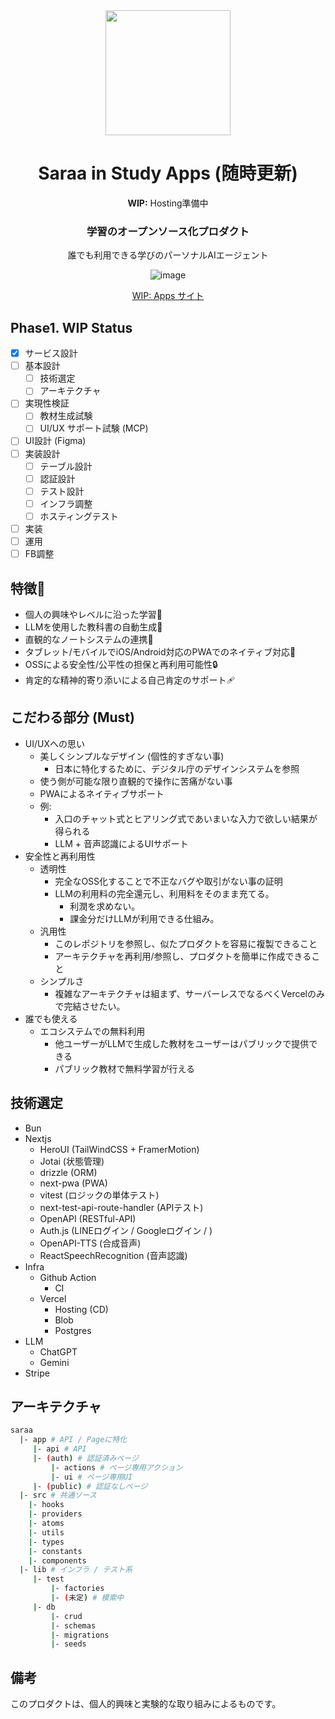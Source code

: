 <div align="center">

<img src="https://github.com/user-attachments/assets/f660b332-ed39-43aa-9f7e-fa2e41903d8e" width="200" />

# Saraa in Study Apps (随時更新)

**WIP:** Hosting準備中

### 学習のオープンソース化プロダクト
誰でも利用できる学びのパーソナルAIエージェント

![image](https://github.com/user-attachments/assets/fdae643f-ea8a-4b88-9a56-db0579c2858d)

[WIP: Apps サイト](https://tokumei-devs.vercel.app/)

</div>

## Phase1. WIP Status
- [x] サービス設計
- [ ] 基本設計
  - [ ] 技術選定
  - [ ] アーキテクチャ
- [ ] 実現性検証
  - [ ] 教材生成試験
  - [ ] UI/UX サポート試験 (MCP)
- [ ] UI設計 (Figma)
- [ ] 実装設計
  - [ ] テーブル設計
  - [ ] 認証設計
  - [ ] テスト設計
  - [ ] インフラ調整
  - [ ] ホスティングテスト
- [ ] 実装
- [ ] 運用
- [ ] FB調整

## 特徴🌴
* 個人の興味やレベルに沿った学習🚀
* LLMを使用した教科書の自動生成📖
* 直観的なノートシステムの連携📒
* タブレット/モバイルでiOS/Android対応のPWAでのネイティブ対応📱
* OSSによる安全性/公平性の担保と再利用可能性🔒
* 肯定的な精神的寄り添いによる自己肯定のサポート🩹

## こだわる部分 (Must)
- UI/UXへの思い
  - 美しくシンプルなデザイン (個性的すぎない事)
    - 日本に特化するために、デジタル庁のデザインシステムを参照
  - 使う側が可能な限り直観的で操作に苦痛がない事
  - PWAによるネイティブサポート
  - 例:
    - 入口のチャット式とヒアリング式であいまいな入力で欲しい結果が得られる
    - LLM + 音声認識によるUIサポート
- 安全性と再利用性
  - 透明性
    - 完全なOSS化することで不正なバグや取引がない事の証明
    - LLMの利用料の完全還元し、利用料をそのまま充てる。
      - 利潤を求めない。
      - 課金分だけLLMが利用できる仕組み。
  - 汎用性
    - このレポジトリを参照し、似たプロダクトを容易に複製できること
    - アーキテクチャを再利用/参照し、プロダクトを簡単に作成できること
  - シンプルさ
    - 複雑なアーキテクチャは組まず、サーバーレスでなるべくVercelのみで完結させたい。
- 誰でも使える
  - エコシステムでの無料利用
    - 他ユーザーがLLMで生成した教材をユーザーはパブリックで提供できる
    - パブリック教材で無料学習が行える

## 技術選定
- Bun
- Nextjs
  - HeroUI (TailWindCSS + FramerMotion)
  - Jotai (状態管理)
  - drizzle (ORM)
  - next-pwa (PWA)
  - vitest (ロジックの単体テスト)
  - next-test-api-route-handler (APIテスト)
  - OpenAPI (RESTful-API)
  - Auth.js (LINEログイン / Googleログイン / )
  - OpenAPI-TTS (合成音声)
  - ReactSpeechRecognition (音声認識)
- Infra
  - Github Action
    - CI
  - Vercel
    - Hosting (CD)
    - Blob
    - Postgres
- LLM
  - ChatGPT
  - Gemini
- Stripe

## アーキテクチャ

```bash
saraa
  |- app # API / Pageに特化
     |- api # API
     |- (auth) # 認証済みページ
         |- actions # ページ専用アクション
         |- ui # ページ専用UI
     |- (public) # 認証なしページ
  |- src # 共通ソース
    |- hooks
    |- providers
    |- atoms
    |- utils
    |- types
    |- constants
    |- components
  |- lib # インフラ / テスト系
     |- test
         |- factories
         |- (未定) # 模索中
     |- db
         |- crud
         |- schemas
         |- migrations
         |- seeds
```

## 備考
このプロダクトは、個人的興味と実験的な取り組みによるものです。

